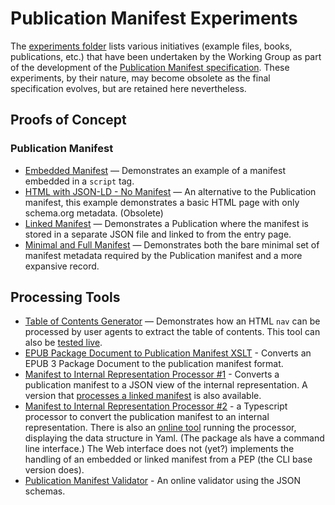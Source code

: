 # Publication Manifest Experiments

The [experiments folder](https://github.com/w3c/pub-manifest/tree/master/experiments) lists various initiatives (example files, books, publications, etc.) that have been undertaken by the Working Group as part of the development of the [Publication Manifest specification](https://www.w3.org/TR/pub-manifest/). These experiments, by their nature, may become obsolete as the final specification evolves, but are retained here nevertheless.

## Proofs of Concept

### Publication Manifest

- [Embedded Manifest](https://github.com/w3c/pub-manifest/tree/master/experiments/manifest_script) — Demonstrates an example of a manifest embedded in a `script` tag.
- [HTML with JSON-LD - No Manifest](https://github.com/w3c/pub-manifest/tree/master/experiments/html-schema-org-json-ld) — An alternative to the  Publication manifest, this example demonstrates a basic HTML page with only schema.org metadata. (Obsolete)
- [Linked Manifest](https://github.com/w3c/pub-manifest/tree/master/experiments/separate_manifest) — Demonstrates a Publication where the manifest is stored in a separate JSON file and linked to from the entry page.
- [Minimal and Full Manifest](https://github.com/w3c/pub-manifest/tree/master/experiments/w3c_rec) — Demonstrates both the bare minimal set of manifest metadata required by the Publication manifest and a more expansive record.

## Processing Tools

- [Table of Contents Generator](https://github.com/w3c/tree/master/experiments/toc_generator) — Demonstrates how an HTML `nav` can be processed by user agents to extract the table of contents. This tool can also be [tested live](https://w3c.github.io/pub-manifest/experiments/toc_generator/).
- [EPUB Package Document to Publication Manifest XSLT](https://github.com/w3c/pub-manifest/tree/master/experiments/epub_package_xslt) - Converts an EPUB 3 Package Document to the publication manifest format.
- [Manifest to Internal Representation Processor #1](https://w3c.github.io/pub-manifest/experiments/manifest-to-internal-processor/index.html) - Converts a publication manifest to a JSON view of the internal representation. A version that [processes a linked manifest](https://w3c.github.io/pub-manifest/experiments/manifest-to-internal-processor/linked.html) is also available.
- [Manifest to Internal Representation Processor #2](https://github.com/iherman/PubManifest) - a Typescript processor to convert the publication manifest to an internal representation. There is also an [online tool](https://iherman.github.io/PubManifest/webview/index.html) running the processor, displaying the data structure in Yaml. (The package als have a command line interface.) The Web interface does not (yet?) implements the handling of an embedded or linked manifest from a PEP (the CLI base version does).
- [Publication Manifest Validator](https://w3c.github.io/pub-manifest/experiments/schema-validator/) - An online validator using the JSON schemas.
